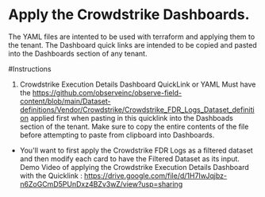 # Apply the Crowdstrike Dashboards.
  The YAML files are intented to be used with terraform and applying them to the tenant. The Dashboard quick links are intended to be copied and pasted into the Dashboards section of any tenant.

#Instructions

1. Crowdstrike Execution Details Dashboard QuickLink or YAML Must have the https://github.com/observeinc/observe-field-content/blob/main/Dataset-definitions/Vendor/Crowdstrike/Crowdstrike_FDR_Logs_Dataset_definition applied first when pasting in this quicklink into the Dashboads section of the tenant. Make sure to copy the entire contents of the file before attempting to paste from clipboard into Dashboards.
  - You'll want to first apply the Crowdstrike FDR Logs as a filtered dataset and then modify each card to have the Filtered Dataset as its input. 
Demo Video of applying the Crowdstrike Execution Details Dashboard with the Quicklink : https://drive.google.com/file/d/1H7IwJqjbz-n6ZoGCmD5PUnDxz4BZv3wZ/view?usp=sharing
